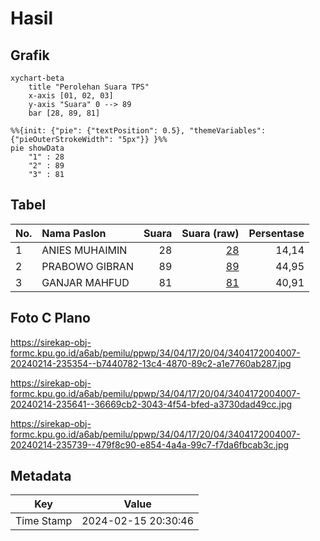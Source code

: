 # Hasil

## Grafik

```mermaid
xychart-beta
    title "Perolehan Suara TPS"
    x-axis [01, 02, 03]
    y-axis "Suara" 0 --> 89
    bar [28, 89, 81]
```

```mermaid
%%{init: {"pie": {"textPosition": 0.5}, "themeVariables": {"pieOuterStrokeWidth": "5px"}} }%%
pie showData
    "1" : 28
    "2" : 89
    "3" : 81
```

## Tabel

| No. | Nama Paslon    | Suara | Suara (raw) | Persentase |
|:--- |:-------------- | -----:| -----------:| ----------:|
| 1   | ANIES MUHAIMIN | 28    | [28][p-1]   | 14,14      |
| 2   | PRABOWO GIBRAN | 89    | [89][p-2]   | 44,95      |
| 3   | GANJAR MAHFUD  | 81    | [81][p-3]   | 40,91      |


[p-1]: https://github.com/gigit-pemilu/pemilu-2024-34-di-yogyakarta/blob/main/pilpres/hitung-suara/sub/34-di-yogyakarta/sub/04-sleman/sub/17-cangkringan/sub/2004-kepuharjo/sub/007-tps/sub/paslon-1.txt
[p-2]: https://github.com/gigit-pemilu/pemilu-2024-34-di-yogyakarta/blob/main/pilpres/hitung-suara/sub/34-di-yogyakarta/sub/04-sleman/sub/17-cangkringan/sub/2004-kepuharjo/sub/007-tps/sub/paslon-2.txt
[p-3]: https://github.com/gigit-pemilu/pemilu-2024-34-di-yogyakarta/blob/main/pilpres/hitung-suara/sub/34-di-yogyakarta/sub/04-sleman/sub/17-cangkringan/sub/2004-kepuharjo/sub/007-tps/sub/paslon-3.txt

## Foto C Plano

https://sirekap-obj-formc.kpu.go.id/a6ab/pemilu/ppwp/34/04/17/20/04/3404172004007-20240214-235354--b7440782-13c4-4870-89c2-a1e7760ab287.jpg

https://sirekap-obj-formc.kpu.go.id/a6ab/pemilu/ppwp/34/04/17/20/04/3404172004007-20240214-235641--36669cb2-3043-4f54-bfed-a3730dad49cc.jpg

https://sirekap-obj-formc.kpu.go.id/a6ab/pemilu/ppwp/34/04/17/20/04/3404172004007-20240214-235739--479f8c90-e854-4a4a-99c7-f7da6fbcab3c.jpg


## Metadata

| Key        | Value               |
| ---------- | ------------------- |
| Time Stamp | 2024-02-15 20:30:46 |




